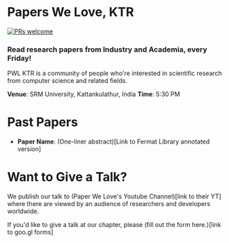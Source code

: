 # Papers We Love, KTR
[![PRs welcome](https://img.shields.io/badge/PRs-welcome-ff69b4.svg)](https://github.com/papers-we-love/kattankulathur/pulls) 
### Read research papers from Industry and Academia, every Friday!
PWL KTR is a community of people who're interested in scientific research from computer science and related fields.

**Venue**: SRM University, Kattankulathur, India
**Time**: 5:30 PM


# Past Papers

- **Paper Name**: (One-liner abstract)[Link to Fermat Library annotated version]

# Want to Give a Talk?

We publish our talk to (Paper We Love's Youtube Channel)[link to their YT] where there are viewed by an audience of researchers and developers worldwide. 

If you'd like to give a talk at our chapter, please (fill out the form here.)[link to goo.gl forms]

